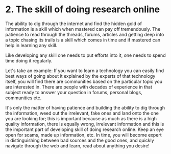 # 2. The skill of doing research online

The ability to dig through the internet and find the hidden gold of information is a skill which when mastered can pay off tremendously. The patience to read through the threads, forums, articles and getting deep into a topic chasing its trails is a skill which comes in time and if mastered can help in learning any skill.

Like developing any skill one needs to put efforts into it, one needs to spend time doing it regularly.

Let's take an example: If you want to learn a technology you can easily find  best ways of going about it explained by the experts of that technology itself, you will find there are communities based on the particular topic you are interested in. There are people with decades of experience in that subject ready to answer your question in forums, personal blogs, communities etc. 

It's only the matter of having patience and building the ability to dig through the information, weed out the irrelevant, fake ones and land onto the one you are looking for; this is important because as much as there is a high quality information, there is equally wrong, irrelevant information and this is the important part of developing skill of doing research online. Keep an eye open for scams, made up information, etc. In time, you will become expert in distinguishing between bad sources and the good ones, and quickly navigate through the web and learn, read about anything you desire! 